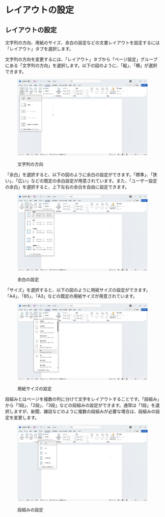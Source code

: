 # レイアウトの設定

## レイアウトの設定

文字列の方向、用紙のサイズ、余白の設定などの文書レイアウトを設定するには「レイアウト」タブを選択します。

文字列の方向を変更するには、「レイアウト」タブから「ページ設定」グループにある「文字列の方向」を選択します。以下の図のように、「縦」、「横」が選択できます。

<figure><img src="../../.gitbook/assets/word-layout-direction.png" alt="" width="563"><figcaption><p>文字列の方向</p></figcaption></figure>

「余白」を選択すると、以下の図のように余白の設定ができます。「標準」、「狭い」、「広い」などの既定の余白設定が用意されています。また、「ユーザー設定の余白」を選択すると、上下左右の余白を自由に設定できます。

<figure><img src="../../.gitbook/assets/word-layout-margin.png" alt="" width="563"><figcaption><p>余白の設定</p></figcaption></figure>

「サイズ」を選択すると、以下の図のように用紙サイズの設定ができます。「A4」、「B5」、「A3」などの既定の用紙サイズが用意されています。

<figure><img src="../../.gitbook/assets/word-layout-size.png" alt="" width="563"><figcaption><p>用紙サイズの設定</p></figcaption></figure>

段組みとはページを複数の列に分けて文字をレイアウトすることです。「段組み」から「1段」、「2段」、「3段」などの段組みの設定ができます。通常は「1段」を選択しますが、新聞、雑誌などのように複数の段組みが必要な場合は、段組みの設定を変更します。

<figure><img src="../../.gitbook/assets/word-layout-column.png" alt="" width="563"><figcaption><p>段組みの設定</p></figcaption></figure>
